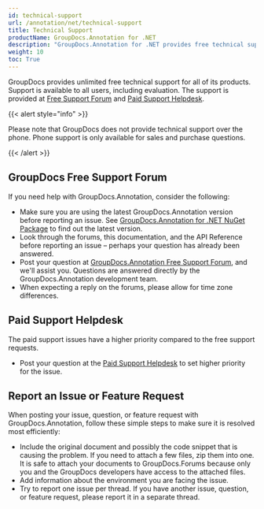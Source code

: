 ```yaml
---
id: technical-support
url: /annotation/net/technical-support
title: Technical Support
productName: GroupDocs.Annotation for .NET
description: "GroupDocs.Annotation for .NET provides free technical support available to all users. Please report your question, issue, or feature request using GroupDocs Free Support Forum."
weight: 10
toc: True
---
```


GroupDocs provides unlimited free technical support for all of its products. Support is available to all users, including evaluation. The support is provided at [Free Support Forum](https://forum.groupdocs.com/) and [Paid Support Helpdesk](https://helpdesk.groupdocs.com/).

{{< alert style="info" >}}

Please note that GroupDocs does not provide technical support over the phone. Phone support is only available for sales and purchase questions.

{{< /alert >}}

## GroupDocs Free Support Forum

If you need help with GroupDocs.Annotation, consider the following:

* Make sure you are using the latest GroupDocs.Annotation version before reporting an issue. See [GroupDocs.Annotation for .NET NuGet Package](https://www.nuget.org/packages/GroupDocs.Annotation/) to find out the latest version.
* Look through the forums, this documentation, and the API Reference before reporting an issue – perhaps your question has already been answered.
* Post your question at [GroupDocs.Annotation Free Support Forum](https://forum.groupdocs.com/c/annotation/10), and we'll assist you. Questions are answered directly by the GroupDocs.Annotation development team.
* When expecting a reply on the forums, please allow for time zone differences.

## Paid Support Helpdesk

The paid support issues have a higher priority compared to the free support requests.

* Post your question at the [Paid Support Helpdesk](https://helpdesk.groupdocs.com/) to set higher priority for the issue.

## Report an Issue or Feature Request

When posting your issue, question, or feature request with GroupDocs.Annotation, follow these simple steps to make sure it is resolved most efficiently:

* Include the original document and possibly the code snippet that is causing the problem. If you need to attach a few files, zip them into one. It is safe to attach your documents to GroupDocs.Forums because only you and the GroupDocs developers have access to the attached files.
* Add information about the environment you are facing the issue.
* Try to report one issue per thread. If you have another issue, question, or feature request, please report it in a separate thread.
